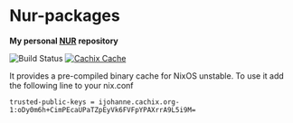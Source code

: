 # Nur-packages

**My personal [NUR](https://github.com/nix-community/NUR) repository**

![Build Status](https://github.com/ijohanne/nur-packages/workflows/Build%20and%20populate%20cache/badge.svg)
[![Cachix Cache](https://img.shields.io/badge/cachix-ijohanne-blue.svg)](https://ijohanne.cachix.org)

It provides a pre-compiled binary cache for NixOS unstable. To use it add the following line to your nix.conf
```
trusted-public-keys = ijohanne.cachix.org-1:oDy0m6h+CimPEcaUPaTZpEyVk6FVFpYPAXrrA9L5i9M=
```
